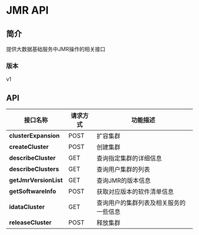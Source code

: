 # JMR API


## 简介
提供大数据基础服务中JMR操作的相关接口


### 版本
v1


## API
|接口名称|请求方式|功能描述|
|---|---|---|
|**clusterExpansion**|POST|扩容集群|
|**createCluster**|POST|创建集群|
|**describeCluster**|GET|查询指定集群的详细信息<br>|
|**describeClusters**|GET|查询用户集群的列表<br>|
|**getJmrVersionList**|GET|查询JMR的版本信息|
|**getSoftwareInfo**|POST|获取对应版本的软件清单信息|
|**idataCluster**|GET|查询用户的集群列表及相关服务的一些信息|
|**releaseCluster**|POST|释放集群<br>|
